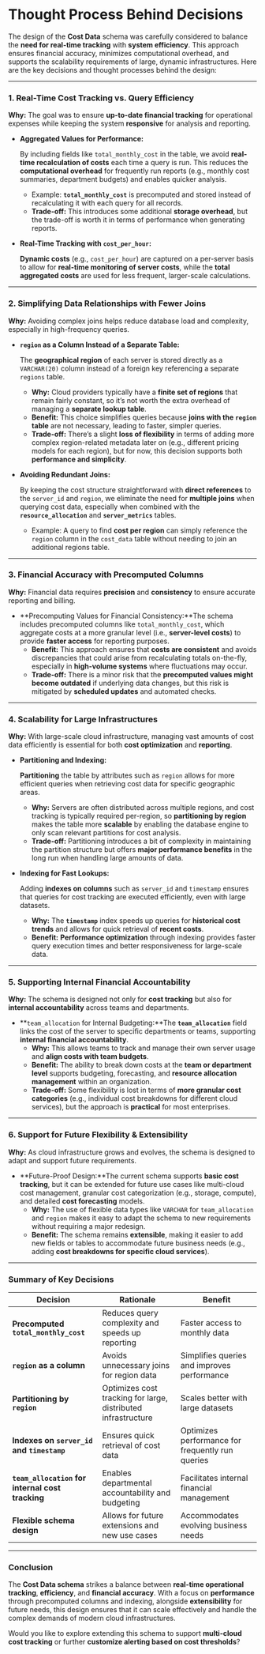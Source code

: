 # Thought Process Behind Decisions

The design of the **Cost Data** schema was carefully considered to balance the **need for real-time tracking** with **system efficiency**. This approach ensures financial accuracy, minimizes computational overhead, and supports the scalability requirements of large, dynamic infrastructures. Here are the key decisions and thought processes behind the design:

---

### **1. Real-Time Cost Tracking vs. Query Efficiency**

**Why:** The goal was to ensure **up-to-date financial tracking** for operational expenses while keeping the system **responsive** for analysis and reporting.

- **Aggregated Values for Performance:**
    
    By including fields like `total_monthly_cost` in the table, we avoid **real-time recalculation of costs** each time a query is run. This reduces the **computational overhead** for frequently run reports (e.g., monthly cost summaries, department budgets) and enables quicker analysis.
    
    - Example: **`total_monthly_cost`** is precomputed and stored instead of recalculating it with each query for all records.
    - **Trade-off:** This introduces some additional **storage overhead**, but the trade-off is worth it in terms of performance when generating reports.
- **Real-Time Tracking with `cost_per_hour`:**
    
    **Dynamic costs** (e.g., `cost_per_hour`) are captured on a per-server basis to allow for **real-time monitoring of server costs**, while the **total aggregated costs** are used for less frequent, larger-scale calculations.
    

---

### **2. Simplifying Data Relationships with Fewer Joins**

**Why:** Avoiding complex joins helps reduce database load and complexity, especially in high-frequency queries.

- **`region` as a Column Instead of a Separate Table:**
    
    The **geographical region** of each server is stored directly as a `VARCHAR(20)` column instead of a foreign key referencing a separate `regions` table.
    
    - **Why:** Cloud providers typically have a **finite set of regions** that remain fairly constant, so it’s not worth the extra overhead of managing a **separate lookup table**.
    - **Benefit:** This choice simplifies queries because **joins with the `region` table** are not necessary, leading to faster, simpler queries.
    - **Trade-off:** There’s a slight **loss of flexibility** in terms of adding more complex region-related metadata later on (e.g., different pricing models for each region), but for now, this decision supports both **performance and simplicity**.
- **Avoiding Redundant Joins:**
    
    By keeping the cost structure straightforward with **direct references** to the `server_id` and `region`, we eliminate the need for **multiple joins** when querying cost data, especially when combined with the **`resource_allocation`** and **`server_metrics`** tables.
    
    - Example: A query to find **cost per region** can simply reference the `region` column in the `cost_data` table without needing to join an additional regions table.

---

### **3. Financial Accuracy with Precomputed Columns**

**Why:** Financial data requires **precision** and **consistency** to ensure accurate reporting and billing.

- **Precomputing Values for Financial Consistency:**The schema includes precomputed columns like `total_monthly_cost`, which aggregate costs at a more granular level (i.e., **server-level costs**) to provide **faster access** for reporting purposes.
    - **Benefit:** This approach ensures that **costs are consistent** and avoids discrepancies that could arise from recalculating totals on-the-fly, especially in **high-volume systems** where fluctuations may occur.
    - **Trade-off:** There is a minor risk that the **precomputed values might become outdated** if underlying data changes, but this risk is mitigated by **scheduled updates** and automated checks.

---

### **4. Scalability for Large Infrastructures**

**Why:** With large-scale cloud infrastructure, managing vast amounts of cost data efficiently is essential for both **cost optimization** and **reporting**.

- **Partitioning and Indexing:**
    
    **Partitioning** the table by attributes such as `region` allows for more efficient queries when retrieving cost data for specific geographic areas.
    
    - **Why:** Servers are often distributed across multiple regions, and cost tracking is typically required per-region, so **partitioning by region** makes the table more **scalable** by enabling the database engine to only scan relevant partitions for cost analysis.
    - **Trade-off:** Partitioning introduces a bit of complexity in maintaining the partition structure but offers **major performance benefits** in the long run when handling large amounts of data.
- **Indexing for Fast Lookups:**
    
    Adding **indexes on columns** such as `server_id` and `timestamp` ensures that queries for cost tracking are executed efficiently, even with large datasets.
    
    - **Why:** The **`timestamp`** index speeds up queries for **historical cost trends** and allows for quick retrieval of **recent costs**.
    - **Benefit:** **Performance optimization** through indexing provides faster query execution times and better responsiveness for large-scale data.

---

### **5. Supporting Internal Financial Accountability**

**Why:** The schema is designed not only for **cost tracking** but also for **internal accountability** across teams and departments.

- **`team_allocation` for Internal Budgeting:**The **`team_allocation`** field links the cost of the server to specific departments or teams, supporting **internal financial accountability**.
    - **Why:** This allows teams to track and manage their own server usage and **align costs with team budgets**.
    - **Benefit:** The ability to break down costs at the **team or department level** supports budgeting, forecasting, and **resource allocation management** within an organization.
    - **Trade-off:** Some flexibility is lost in terms of **more granular cost categories** (e.g., individual cost breakdowns for different cloud services), but the approach is **practical** for most enterprises.

---

### **6. Support for Future Flexibility & Extensibility**

**Why:** As cloud infrastructure grows and evolves, the schema is designed to adapt and support future requirements.

- **Future-Proof Design:**The current schema supports **basic cost tracking**, but it can be extended for future use cases like multi-cloud cost management, granular cost categorization (e.g., storage, compute), and detailed **cost forecasting** models.
    - **Why:** The use of flexible data types like `VARCHAR` for `team_allocation` and `region` makes it easy to adapt the schema to new requirements without requiring a major redesign.
    - **Benefit:** The schema remains **extensible**, making it easier to add new fields or tables to accommodate future business needs (e.g., adding **cost breakdowns for specific cloud services**).

---

### **Summary of Key Decisions**

| **Decision** | **Rationale** | **Benefit** |
| --- | --- | --- |
| **Precomputed `total_monthly_cost`** | Reduces query complexity and speeds up reporting | Faster access to monthly data |
| **`region` as a column** | Avoids unnecessary joins for region data | Simplifies queries and improves performance |
| **Partitioning by `region`** | Optimizes cost tracking for large, distributed infrastructure | Scales better with large datasets |
| **Indexes on `server_id` and `timestamp`** | Ensures quick retrieval of cost data | Optimizes performance for frequently run queries |
| **`team_allocation` for internal cost tracking** | Enables departmental accountability and budgeting | Facilitates internal financial management |
| **Flexible schema design** | Allows for future extensions and new use cases | Accommodates evolving business needs |

---

### **Conclusion**

The **Cost Data schema** strikes a balance between **real-time operational tracking**, **efficiency**, and **financial accuracy**. With a focus on **performance** through precomputed columns and indexing, alongside **extensibility** for future needs, this design ensures that it can scale effectively and handle the complex demands of modern cloud infrastructures.

Would you like to explore extending this schema to support **multi-cloud cost tracking** or further **customize alerting based on cost thresholds**?